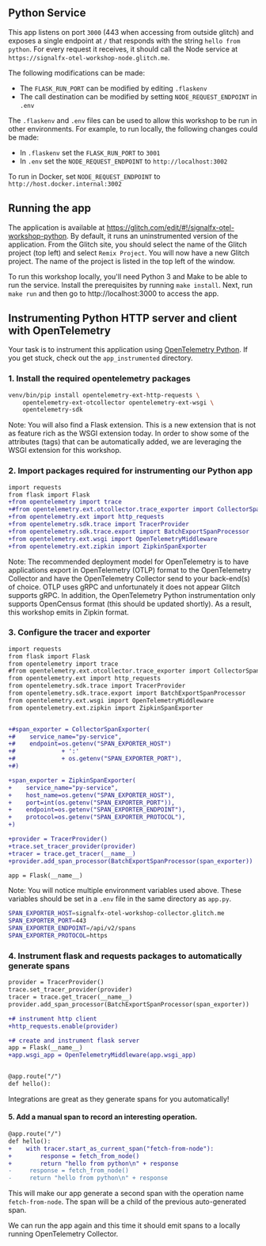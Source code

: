 ## Python Service

This app listens on port `3000` (443 when accessing from outside glitch) and
exposes a single endpoint at `/` that responds with the string `hello from
python`. For every request it receives, it should call the Node service at
`https://signalfx-otel-workshop-node.glitch.me`.

The following modifications can be made:

* The `FLASK_RUN_PORT` can be modified by editing `.flaskenv`
* The call destination can be modified by setting  `NODE_REQUEST_ENDPOINT` in `.env`

The `.flaskenv` and `.env` files can be used to allow this workshop to be run
in other environments. For example, to run locally, the following changes could
be made:

* In `.flaskenv` set the `FLASK_RUN_PORT` to `3001`
* In `.env` set the `NODE_REQUEST_ENDPOINT` to `http://localhost:3002`

To run in Docker, set `NODE_REQUEST_ENDPOINT` to `http://host.docker.internal:3002`

## Running the app

The application is available at
https://glitch.com/edit/#!/signalfx-otel-workshop-python. By default, it runs
an uninstrumented version of the application. From the Glitch site, you
should select the name of the Glitch project (top left) and select `Remix
Project`. You will now have a new Glitch project. The name of the project is
listed in the top left of the window.

To run this workshop locally, you'll need Python 3 and Make to be able to run
the service. Install the prerequisites by running `make install`. Next, run
`make run` and then go to http://localhost:3000 to access the app.

## Instrumenting Python HTTP server and client with OpenTelemetry

Your task is to instrument this application using [OpenTelemetry
Python](https://github.com/open-telemetry/opentelemetry-python). If you get
stuck, check out the `app_instrumented` directory.

### 1. Install the required opentelemetry packages

```bash
venv/bin/pip install opentelemetry-ext-http-requests \
    opentelemetry-ext-otcollector opentelemetry-ext-wsgi \
    opentelemetry-sdk
```

Note: You will also find a Flask extension. This is a new extension that is not
as feature rich as the WSGI extension today. In order to show some of the
attributes (tags) that can be automatically added, we are leveraging the WSGI
extension for this workshop.

### 2. Import packages required for instrumenting our Python app

```diff
import requests
from flask import Flask
+from opentelemetry import trace
+#from opentelemetry.ext.otcollector.trace_exporter import CollectorSpanExporter
+from opentelemetry.ext import http_requests
+from opentelemetry.sdk.trace import TracerProvider
+from opentelemetry.sdk.trace.export import BatchExportSpanProcessor
+from opentelemetry.ext.wsgi import OpenTelemetryMiddleware
+from opentelemetry.ext.zipkin import ZipkinSpanExporter
```

Note: The recommended deployment model for OpenTelemetry is to have
applications export in OpenTelemetry (OTLP) format to the OpenTelemetry
Collector and have the OpenTelemetry Collector send to your back-end(s) of
choice. OTLP uses gRPC and unfortunately it does not appear Glitch supports
gRPC. In addition, the OpenTelemetry Python instrumentation only supports
OpenCensus format (this should be updated shortly). As a result, this workshop
emits in Zipkin format.

### 3. Configure the tracer and exporter

```diff
import requests
from flask import Flask
from opentelemetry import trace
#from opentelemetry.ext.otcollector.trace_exporter import CollectorSpanExporter
from opentelemetry.ext import http_requests
from opentelemetry.sdk.trace import TracerProvider
from opentelemetry.sdk.trace.export import BatchExportSpanProcessor
from opentelemetry.ext.wsgi import OpenTelemetryMiddleware
from opentelemetry.ext.zipkin import ZipkinSpanExporter


+#span_exporter = CollectorSpanExporter(
+#    service_name="py-service",
+#    endpoint=os.getenv("SPAN_EXPORTER_HOST")
+#             + ':'
+#             + os.getenv("SPAN_EXPORTER_PORT"),
+#)

+span_exporter = ZipkinSpanExporter(
+    service_name="py-service",
+    host_name=os.getenv("SPAN_EXPORTER_HOST"),
+    port=int(os.getenv("SPAN_EXPORTER_PORT")),
+    endpoint=os.getenv("SPAN_EXPORTER_ENDPOINT"),
+    protocol=os.getenv("SPAN_EXPORTER_PROTOCOL"),
+)

+provider = TracerProvider()
+trace.set_tracer_provider(provider)
+tracer = trace.get_tracer(__name__)
+provider.add_span_processor(BatchExportSpanProcessor(span_exporter))

app = Flask(__name__)
```

Note: You will notice multiple environment variables used above. These
variables should be set in a `.env` file in the same directory as `app.py`.

```bash
SPAN_EXPORTER_HOST=signalfx-otel-workshop-collector.glitch.me
SPAN_EXPORTER_PORT=443
SPAN_EXPORTER_ENDPOINT=/api/v2/spans
SPAN_EXPORTER_PROTOCOL=https
```

### 4. Instrument flask and requests packages to automatically generate spans

```diff
provider = TracerProvider()
trace.set_tracer_provider(provider)
tracer = trace.get_tracer(__name__)
provider.add_span_processor(BatchExportSpanProcessor(span_exporter))

+# instrument http client
+http_requests.enable(provider)

+# create and instrument flask server
app = Flask(__name__)
+app.wsgi_app = OpenTelemetryMiddleware(app.wsgi_app)


@app.route("/")
def hello():
```

Integrations are great as they generate spans for you automatically!

#### 5. Add a manual span to record an interesting operation.

```diff
@app.route("/")
def hello():
+    with tracer.start_as_current_span("fetch-from-node"):
+        response = fetch_from_node()
+        return "hello from python\n" + response
-     response = fetch_from_node()
-     return "hello from python\n" + response
```

This will make our app generate a second span with the operation name
`fetch-from-node`. The span will be a child of the previous auto-generated
span.

We can run the app again and this time it should emit spans to a locally
running OpenTelemetry Collector.
